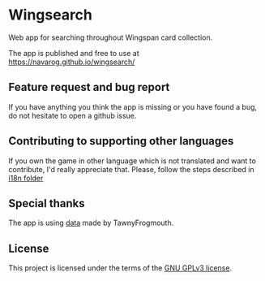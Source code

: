 # Wingsearch
Web app for searching throughout Wingspan card collection.

The app is published and free to use at https://navarog.github.io/wingsearch/

## Feature request and bug report
If you have anything you think the app is missing or you have found a bug, do not hesitate to open a github issue.

## Contributing to supporting other languages

If you own the game in other language which is not translated and want to contribute, I'd really appreciate that. Please, follow the steps described in [i18n folder](i18n)

## Special thanks
The app is using [data](https://boardgamegeek.com/filepage/193164/wingspan-bird-card-spreadsheet) made by TawnyFrogmouth.

## License
This project is licensed under the terms of the [GNU GPLv3  license](LICENSE.md).
